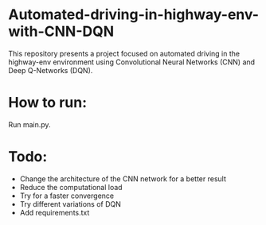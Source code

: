 # Automated-driving-in-highway-env-with-CNN-DQN
This repository presents a project focused on automated driving in the highway-env environment using Convolutional Neural Networks (CNN) and Deep Q-Networks (DQN).

# How to run:
Run main.py.

# Todo:
- Change the architecture of the CNN network for a better result
- Reduce the computational load
- Try for a faster convergence
- Try different variations of DQN
- Add requirements.txt
